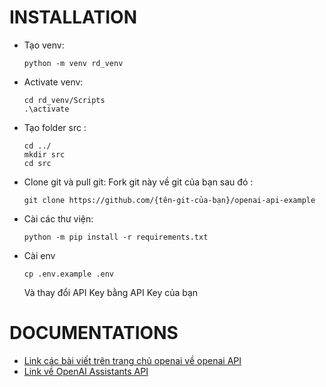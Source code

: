 # INSTALLATION

- Tạo venv:

    ```
    python -m venv rd_venv
    ```
- Activate venv:
    ```
    cd rd_venv/Scripts
    .\activate
    ```
- Tạo folder src :

    ```
    cd ../
    mkdir src
    cd src
    ```
- Clone git và pull git: Fork git này về git của bạn sau đó :
    ```
    git clone https://github.com/{tên-git-của-bạn}/openai-api-example
    ```
- Cài các thư viện:
    ```
    python -m pip install -r requirements.txt
    ```
- Cài env
    ```
    cp .env.example .env
    ```
    Và thay đổi API Key bằng API Key của bạn


# DOCUMENTATIONS
- [Link các bài viết trên trang chủ openai về openai API](https://cookbook.openai.com/)
- [Link về OpenAI Assistants API](https://platform.openai.com/docs/assistants/how-it-works)
